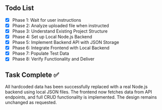 ## Todo List

- [x] Phase 1: Wait for user instructions
- [x] Phase 2: Analyze uploaded file when instructed
- [x] Phase 3: Understand Existing Project Structure
- [x] Phase 4: Set up Local Node.js Backend
- [x] Phase 5: Implement Backend API with JSON Storage
- [x] Phase 6: Integrate Frontend with Local Backend
- [x] Phase 7: Populate Test Data
- [x] Phase 8: Verify Functionality and Deliver

## Task Complete ✅
All hardcoded data has been successfully replaced with a real Node.js backend using local JSON files. The frontend now fetches data from API endpoints, and full CRUD functionality is implemented. The design remains unchanged as requested.

